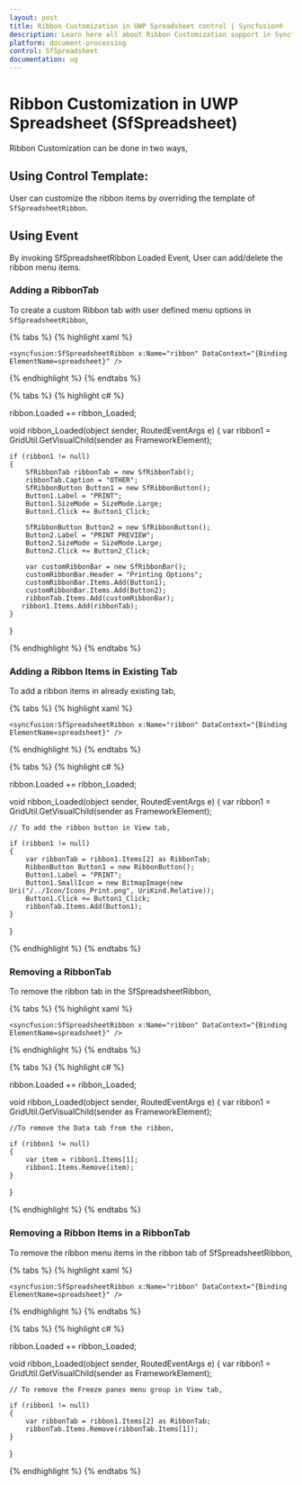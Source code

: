 ```yaml
---
layout: post
title: Ribbon Customization in UWP Spreadsheet control | Syncfusion®
description: Learn here all about Ribbon Customization support in Syncfusion® UWP Spreadsheet (SfSpreadsheet) control and more.
platform: document-processing
control: SfSpreadsheet
documentation: ug
---
```


# Ribbon Customization in UWP Spreadsheet (SfSpreadsheet)

Ribbon Customization can be done in two ways,

## Using Control Template:

User can customize the ribbon items by overriding the template of `SfSpreadsheetRibbon`.

## Using Event

By invoking SfSpreadsheetRibbon Loaded Event, User can add/delete the ribbon menu items.

### Adding a RibbonTab

To create a custom Ribbon tab with user defined menu options in `SfSpreadsheetRibbon`,

{% tabs %}
{% highlight xaml %}

    <syncfusion:SfSpreadsheetRibbon x:Name="ribbon" DataContext="{Binding ElementName=spreadsheet}" />

{% endhighlight %}
{% endtabs %}

{% tabs %}
{% highlight c# %}

ribbon.Loaded += ribbon_Loaded;

void ribbon_Loaded(object sender, RoutedEventArgs e)
{
    var ribbon1 = GridUtil.GetVisualChild<SfRibbon>(sender as FrameworkElement);         

    if (ribbon1 != null)
    {
        SfRibbonTab ribbonTab = new SfRibbonTab();
        ribbonTab.Caption = "OTHER";
        SfRibbonButton Button1 = new SfRibbonButton();
        Button1.Label = "PRINT";              
        Button1.SizeMode = SizeMode.Large;                
        Button1.Click += Button1_Click;

        SfRibbonButton Button2 = new SfRibbonButton();
        Button2.Label = "PRINT PREVIEW";
        Button2.SizeMode = SizeMode.Large; 
        Button2.Click += Button2_Click;

        var customRibbonBar = new SfRibbonBar();
        customRibbonBar.Header = "Printing Options";
        customRibbonBar.Items.Add(Button1);
        customRibbonBar.Items.Add(Button2);               
        ribbonTab.Items.Add(customRibbonBar);
       ribbon1.Items.Add(ribbonTab);
    }

}

{% endhighlight %}
{% endtabs %}

### Adding a Ribbon Items in Existing Tab

To add a ribbon items in already existing tab,

{% tabs %}
{% highlight xaml %}

    <syncfusion:SfSpreadsheetRibbon x:Name="ribbon" DataContext="{Binding ElementName=spreadsheet}" />

{% endhighlight %}
{% endtabs %}

{% tabs %}
{% highlight c# %}

ribbon.Loaded += ribbon_Loaded;
    
void ribbon_Loaded(object sender, RoutedEventArgs e)
{
    var ribbon1 = GridUtil.GetVisualChild<SfRibbon>(sender as FrameworkElement);
    
    // To add the ribbon button in View tab,
    
    if (ribbon1 != null)
    {
        var ribbonTab = ribbon1.Items[2] as RibbonTab;
        RibbonButton Button1 = new RibbonButton();
        Button1.Label = "PRINT";
        Button1.SmallIcon = new BitmapImage(new Uri("/../Icon/Icons_Print.png", UriKind.Relative));
        Button1.Click += Button1_Click;
        ribbonTab.Items.Add(Button1);
    }
}

{% endhighlight %}
{% endtabs %}

### Removing a RibbonTab

To remove the ribbon tab in the SfSpreadsheetRibbon,

{% tabs %}
{% highlight xaml %}

    <syncfusion:SfSpreadsheetRibbon x:Name="ribbon" DataContext="{Binding ElementName=spreadsheet}" />

{% endhighlight %}
{% endtabs %}

{% tabs %}
{% highlight c# %}

ribbon.Loaded += ribbon_Loaded;
    
void ribbon_Loaded(object sender, RoutedEventArgs e)
{
    var ribbon1 = GridUtil.GetVisualChild<SfRibbon>(sender as FrameworkElement);
    
    //To remove the Data tab from the ribbon,

    if (ribbon1 != null)
    {
        var item = ribbon1.Items[1];
        ribbon1.Items.Remove(item);
    }
}

{% endhighlight %}
{% endtabs %}


### Removing a Ribbon Items in a RibbonTab

To remove the ribbon menu items in the ribbon tab of SfSpreadsheetRibbon,

{% tabs %}
{% highlight xaml %}

    <syncfusion:SfSpreadsheetRibbon x:Name="ribbon" DataContext="{Binding ElementName=spreadsheet}" />

{% endhighlight %}
{% endtabs %}

{% tabs %}
{% highlight c# %}

ribbon.Loaded += ribbon_Loaded;
    
void ribbon_Loaded(object sender, RoutedEventArgs e)
{
    var ribbon1 = GridUtil.GetVisualChild<SfRibbon>(sender as FrameworkElement);
    
    // To remove the Freeze panes menu group in View tab,
    
    if (ribbon1 != null)
    {
        var ribbonTab = ribbon1.Items[2] as RibbonTab;
        ribbonTab.Items.Remove(ribbonTab.Items[1]);
    }
}

{% endhighlight %}
{% endtabs %}
